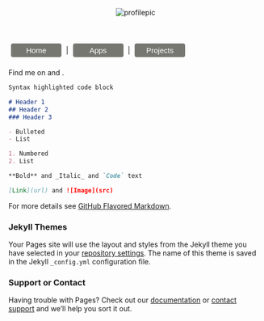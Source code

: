 <p align="center">
  <img src = "https://github.com/raffa1996/5yard5foot/blob/master/Images/profilepic.png?raw=true" alt="profilepic"/>
  </p>
<br>
<br>
<style>
button.button {
  border-radius: 4px;
  background-color: #777772;
  border: none;
  color: #FFFFFF;
  text-align: center;
  font-size: 15px;
  padding: 5px;
  width: 100px;
  transition: all 0.5s;
  cursor: pointer;
  margin: 5px;
}

button.button span {
  cursor: pointer;
  display: inline-block;
  position: relative;
  transition: 0.5s;
}

button.button span:after {
  content: '\00bb';
  position: absolute;
  opacity: 0;
  top: 0;
  right: -20px;
  transition: 0.5s;
}

button.button:hover span {
  padding-right: 25px;
}

button.button:hover span:after {
  opacity: 1;
  right: 0;
}

.fa {
  padding: 10px;
  font-size: 20px;
  width: 15px;
  text-align: center;
  text-decoration: none;
  margin: 5px 2px;
}

.fa:hover {
    opacity: 0.7;
    color: blue;
}

.fa-twitter {
  background: #0000;
  color: black;
}

.fa-github {
  background: #0000;
  color: black;
}
</style>
<button onclick="window.location.href='https://raffa1996.github.io/5yard5foot'" class="button"><span>Home </span></button> |  <button onclick="window.location.href='https://raffa1996.github.io/5yard5foot'" class="button"><span>Apps </span></button> | 
<button onclick="window.location.href='https://raffa1996.github.io/5yard5foot'" class="button"><span>Projects </span></button>  
<br>
Find me on <a href="https://twitter.com/ra999666" class="fa fa-twitter"></a> and <a href="https://github.com/raffa1996" class="fa fa-github"></a>. 
<br>
```markdown
Syntax highlighted code block

# Header 1
## Header 2
### Header 3

- Bulleted
- List

1. Numbered
2. List

**Bold** and _Italic_ and `Code` text

[Link](url) and ![Image](src)
```

For more details see [GitHub Flavored Markdown](https://guides.github.com/features/mastering-markdown/).

### Jekyll Themes

Your Pages site will use the layout and styles from the Jekyll theme you have selected in your [repository settings](https://github.com/raffa1996/5yard5foot/settings). The name of this theme is saved in the Jekyll `_config.yml` configuration file.

### Support or Contact

Having trouble with Pages? Check out our [documentation](https://help.github.com/categories/github-pages-basics/) or [contact support](https://github.com/contact) and we’ll help you sort it out.

